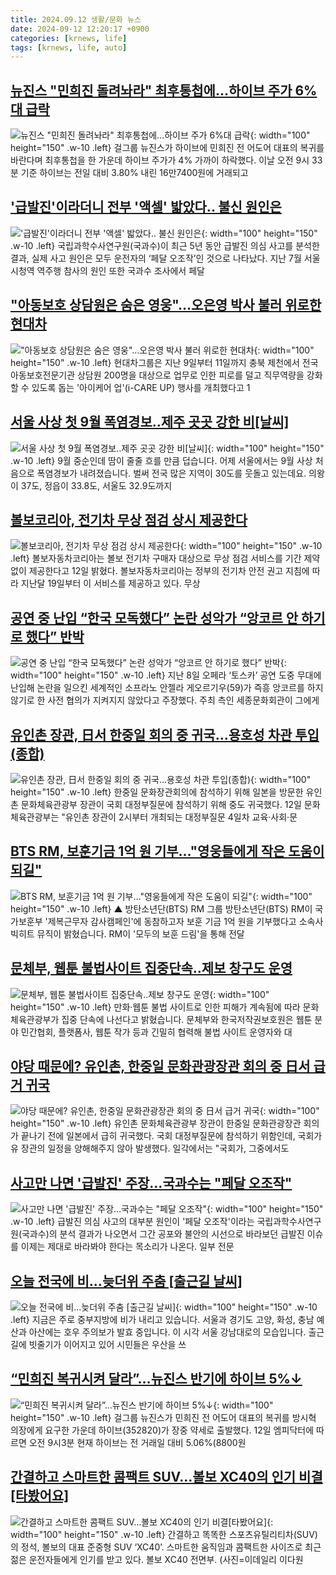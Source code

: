 ```yaml
---
title: 2024.09.12 생활/문화 뉴스
date: 2024-09-12 12:20:17 +0900
categories: [krnews, life]
tags: [krnews, life, auto]
---
```

## [뉴진스 "민희진 돌려놔라" 최후통첩에…하이브 주가 6%대 급락](https://n.news.naver.com/mnews/article/025/0003386097)

![뉴진스 "민희진 돌려놔라" 최후통첩에…하이브 주가 6%대 급락](https://mimgnews.pstatic.net/image/origin/025/2024/09/12/3386097.jpg?type=nf220_150){: width="100" height="150" .w-10 .left}
걸그룹 뉴진스가 하이브에 민희진 전 어도어 대표의 복귀를 바란다며 최후통첩을 한 가운데 하이브 주가가 4% 가까이 하락했다. 이날 오전 9시 33분 기준 하이브는 전일 대비 3.80% 내린 16만7400원에 거래되고

## ['급발진'이라더니 전부 '액셀' 밟았다.. 불신 원인은](https://n.news.naver.com/mnews/article/018/0005834174)

!['급발진'이라더니 전부 '액셀' 밟았다.. 불신 원인은](https://mimgnews.pstatic.net/image/origin/018/2024/09/11/5834174.jpg?type=nf220_150){: width="100" height="150" .w-10 .left}
국립과학수사연구원(국과수)이 최근 5년 동안 급발진 의심 사고를 분석한 결과, 실제 사고 원인은 모두 운전자의 ‘페달 오조작’인 것으로 나타났다. 지난 7월 서울 시청역 역주행 참사의 원인 또한 국과수 조사에서 페달

## ["아동보호 상담원은 숨은 영웅"…오은영 박사 불러 위로한 현대차](https://n.news.naver.com/mnews/article/421/0007786587)

!["아동보호 상담원은 숨은 영웅"…오은영 박사 불러 위로한 현대차](https://mimgnews.pstatic.net/image/origin/421/2024/09/12/7786587.jpg?type=nf220_150){: width="100" height="150" .w-10 .left}
현대차그룹은 지난 9일부터 11일까지 충북 제천에서 전국 아동보호전문기관 상담원 200명을 대상으로 업무로 인한 피로를 덜고 직무역량을 강화할 수 있도록 돕는 '아이케어 업'(i-CARE UP) 행사를 개최했다고 1

## [서울 사상 첫 9월 폭염경보‥제주 곳곳 강한 비[날씨]](https://n.news.naver.com/mnews/article/214/0001373766)

![서울 사상 첫 9월 폭염경보‥제주 곳곳 강한 비[날씨]](https://mimgnews.pstatic.net/image/origin/214/2024/09/11/1373766.jpg?type=nf220_150){: width="100" height="150" .w-10 .left}
9월 중순인데 땀이 줄줄 흐를 만큼 덥습니다. 어제 서울에서는 9월 사상 처음으로 폭염경보가 내려졌습니다. 벌써 전국 많은 지역이 30도를 웃돌고 있는데요. 의왕이 37도, 정읍이 33.8도, 서울도 32.9도까지

## [볼보코리아, 전기차 무상 점검 상시 제공한다](https://n.news.naver.com/mnews/article/092/0002345460)

![볼보코리아, 전기차 무상 점검 상시 제공한다](https://mimgnews.pstatic.net/image/origin/092/2024/09/12/2345460.jpg?type=nf220_150){: width="100" height="150" .w-10 .left}
볼보자동차코리아는 볼보 전기차 구매자 대상으로 무상 점검 서비스를 기간 제약 없이 제공한다고 12일 밝혔다. 볼보자동차코리아는 정부의 전기차 안전 권고 지침에 따라 지난달 19일부터 이 서비스를 제공하고 있다. 무상

## [공연 중 난입 “한국 모독했다” 논란 성악가 “앙코르 안 하기로 했다” 반박](https://n.news.naver.com/mnews/article/081/0003479840)

![공연 중 난입 “한국 모독했다” 논란 성악가 “앙코르 안 하기로 했다” 반박](https://mimgnews.pstatic.net/image/origin/081/2024/09/12/3479840.jpg?type=nf220_150){: width="100" height="150" .w-10 .left}
지난 8일 오페라 ‘토스카’ 공연 도중 무대에 난입해 논란을 일으킨 세계적인 소프라노 안젤라 게오르기우(59)가 즉흥 앙코르를 하지 않기로 한 사전 협의가 지켜지지 않았다고 주장했다. 주최 측인 세종문화회관이 그에게

## [유인촌 장관, 日서 한중일 회의 중 귀국…용호성 차관 투입(종합)](https://n.news.naver.com/mnews/article/003/0012783664)

![유인촌 장관, 日서 한중일 회의 중 귀국…용호성 차관 투입(종합)](https://mimgnews.pstatic.net/image/origin/003/2024/09/12/12783664.jpg?type=nf220_150){: width="100" height="150" .w-10 .left}
한중일 문화장관회의에 참석하기 위해 일본을 방문한 유인촌 문화체육관광부 장관이 국회 대정부질문에 참석하기 위해 중도 귀국했다. 12일 문화체육관광부는 "유인촌 장관이 2시부터 개최되는 대정부질문 4일차 교육·사회·문

## [BTS RM, 보훈기금 1억 원 기부…"영웅들에게 작은 도움이 되길"](https://n.news.naver.com/mnews/article/055/0001189671)

![BTS RM, 보훈기금 1억 원 기부…"영웅들에게 작은 도움이 되길"](https://mimgnews.pstatic.net/image/origin/055/2024/09/12/1189671.jpg?type=nf220_150){: width="100" height="150" .w-10 .left}
▲ 방탄소년단(BTS) RM 그룹 방탄소년단(BTS) RM이 국가보훈부 '제복근무자 감사캠페인'에 동참하고자 보훈 기금 1억 원을 기부했다고 소속사 빅히트 뮤직이 밝혔습니다. RM이 '모두의 보훈 드림'을 통해 전달

## [문체부, 웹툰 불법사이트 집중단속‥제보 창구도 운영](https://n.news.naver.com/mnews/article/214/0001373993)

![문체부, 웹툰 불법사이트 집중단속‥제보 창구도 운영](https://mimgnews.pstatic.net/image/origin/214/2024/09/12/1373993.jpg?type=nf220_150){: width="100" height="150" .w-10 .left}
만화·웹툰 불법 사이트로 인한 피해가 계속됨에 따라 문화체육관광부가 집중 단속에 나선다고 밝혔습니다. 문체부와 한국저작권보호원은 웹툰 분야 민간협회, 플랫폼사, 웹툰 작가 등과 긴밀히 협력해 불법 사이트 운영자와 대

## [야당 때문에? 유인촌, 한중일 문화관광장관 회의 중 日서 급거 귀국](https://n.news.naver.com/mnews/article/421/0007787080)

![야당 때문에? 유인촌, 한중일 문화관광장관 회의 중 日서 급거 귀국](https://mimgnews.pstatic.net/image/origin/421/2024/09/12/7787080.jpg?type=nf220_150){: width="100" height="150" .w-10 .left}
유인촌 문화체육관광부 장관이 한중일 문화관광장관 회의가 끝나기 전에 일본에서 급히 귀국했다. 국회 대정부질문에 참석하기 위함인데, 국회가 유 장관의 일정을 양해해주지 않아 발생했다. 일각에서는 "국회가, 그중에서도

## [사고만 나면 '급발진' 주장…국과수는 "페달 오조작"](https://n.news.naver.com/mnews/article/079/0003937570)

![사고만 나면 '급발진' 주장…국과수는 "페달 오조작"](https://mimgnews.pstatic.net/image/origin/079/2024/09/11/3937570.jpg?type=nf220_150){: width="100" height="150" .w-10 .left}
급발진 의심 사고의 대부분 원인이 '페달 오조작'이라는 국립과학수사연구원(국과수)의 분석 결과가 나오면서 그간 공포와 불안의 시선으로 바라보던 급발진 이슈를 이제는 제대로 바라봐야 한다는 목소리가 나온다. 일부 전문

## [오늘 전국에 비…늦더위 주춤 [출근길 날씨]](https://n.news.naver.com/mnews/article/056/0011799392)

![오늘 전국에 비…늦더위 주춤 [출근길 날씨]](https://mimgnews.pstatic.net/image/origin/056/2024/09/12/11799392.jpg?type=nf220_150){: width="100" height="150" .w-10 .left}
지금은 주로 중부지방에 비가 내리고 있습니다. 서울과 경기도 고양, 화성, 충남 예산과 아산에는 호우 주의보가 발효 중입니다. 이 시각 서울 강남대로의 모습입니다. 출근길에 빗줄기가 이어지고 있어 시민들은 우산을 쓰

## [“민희진 복귀시켜 달라”…뉴진스 반기에 하이브 5%↓](https://n.news.naver.com/mnews/article/018/0005834565)

![“민희진 복귀시켜 달라”…뉴진스 반기에 하이브 5%↓](https://mimgnews.pstatic.net/image/origin/018/2024/09/12/5834565.jpg?type=nf220_150){: width="100" height="150" .w-10 .left}
걸그룹 뉴진스가 민희진 전 어도어 대표의 복귀를 방시혁 의장에게 요구한 가운데 하이브(352820)가 장중 약세로 출발했다. 12일 엠피닥터에 따르면 오전 9시3분 현재 하이브는 전 거래일 대비 5.06%(8800원

## [간결하고 스마트한 콤팩트 SUV…볼보 XC40의 인기 비결[타봤어요]](https://n.news.naver.com/mnews/article/018/0005834417)

![간결하고 스마트한 콤팩트 SUV…볼보 XC40의 인기 비결[타봤어요]](https://mimgnews.pstatic.net/image/origin/018/2024/09/12/5834417.jpg?type=nf220_150){: width="100" height="150" .w-10 .left}
간결하고 똑똑한 스포츠유틸리티차(SUV)의 정석, 볼보의 대표 준중형 SUV ‘XC40’. 스마트한 움직임과 콤팩트한 사이즈로 최근 젊은 운전자들에게 인기를 받고 있다. 볼보 XC40 전면부. (사진=이데일리 이다원

